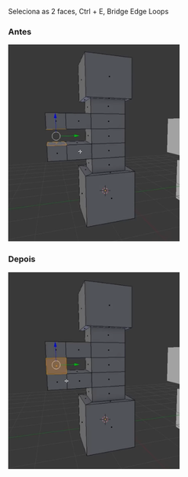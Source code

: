 Seleciona as 2 faces, Ctrl + E, Bridge Edge Loops

### Antes

<img src="https://raw.githubusercontent.com/JoaoSodre/GameDev/master/img/Bridge%20Edge%20Loops_Before.png"/>

### Depois

<img src="https://raw.githubusercontent.com/JoaoSodre/GameDev/master/img/Bridge%20Edge%20Loops_After.png"/>
